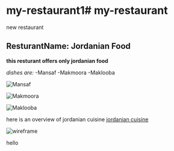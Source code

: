 # my-restaurant1# my-restaurant
new restaurant

## ResturantName: Jordanian Food

**this resturant offers only jordanian food**

*dishes are:*
-Mansaf
-Makmoora
-Maklooba

![Mansaf](https://www.cheftariq.com/wp-content/uploads/2020/04/mansaf-4-1.jpg)

![Makmoora](https://i.imgur.com/gtJ4tBQ.jpg)

![Maklooba](https://i.ytimg.com/vi/1FtzGp0dWhQ/maxresdefault.jpg)

here is an overview of jordanian cuisine  [jordanian cuisine](https://en.wikipedia.org/wiki/Jordanian_cuisine)

![wireframe](wireframe.png)

hello 


